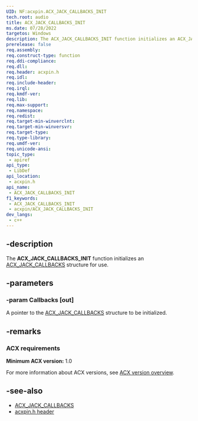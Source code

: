 ```yaml
---
UID: NF:acxpin.ACX_JACK_CALLBACKS_INIT
tech.root: audio
title: ACX_JACK_CALLBACKS_INIT
ms.date: 07/28/2022
targetos: Windows
description: The ACX_JACK_CALLBACKS_INIT function initializes an ACX_JACK_CALLBACKS structure for use.
prerelease: false
req.assembly: 
req.construct-type: function
req.ddi-compliance: 
req.dll: 
req.header: acxpin.h
req.idl: 
req.include-header: 
req.irql: 
req.kmdf-ver: 
req.lib: 
req.max-support: 
req.namespace: 
req.redist: 
req.target-min-winverclnt: 
req.target-min-winversvr: 
req.target-type: 
req.type-library: 
req.umdf-ver: 
req.unicode-ansi: 
topic_type:
 - apiref
api_type:
 - LibDef
api_location:
 - acxpin.h
api_name:
 - ACX_JACK_CALLBACKS_INIT
f1_keywords:
 - ACX_JACK_CALLBACKS_INIT
 - acxpin/ACX_JACK_CALLBACKS_INIT
dev_langs:
 - c++
---
```


## -description

The **ACX_JACK_CALLBACKS_INIT** function initializes an [ACX_JACK_CALLBACKS](ns-acxpin-acx_jack_callbacks.md) structure for use.

## -parameters

### -param Callbacks [out]

A pointer to the [ACX_JACK_CALLBACKS](ns-acxpin-acx_jack_callbacks.md) structure to be initialized.

## -remarks

### ACX requirements

**Minimum ACX version:** 1.0

For more information about ACX versions, see [ACX version overview](/windows-hardware/drivers/audio/acx-version-overview).

## -see-also

- [ACX_JACK_CALLBACKS](ns-acxpin-acx_jack_callbacks.md)
- [acxpin.h header](index.md)

